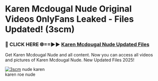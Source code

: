 # Karen Mcdougal Nude Original Videos 0nlyFans Leaked - Files Updated! (3scm)

<h3>🔴 CLICK HERE 🌐==►► <a href="https://tinyurl.com/yrmya6cz" rel="nofollow">Karen Mcdougal Nude Updated Files</a></h3>

Get Karen Mcdougal Nude and all content. Now you can access all videos and pictures of Karen Mcdougal Nude. New Updated Files 2025!

[![3scm](https://i.imgur.com/FMdXYCs.gif)](https://tinyurl.com/yrmya6cz)
nude karen<br>
karen roe nude